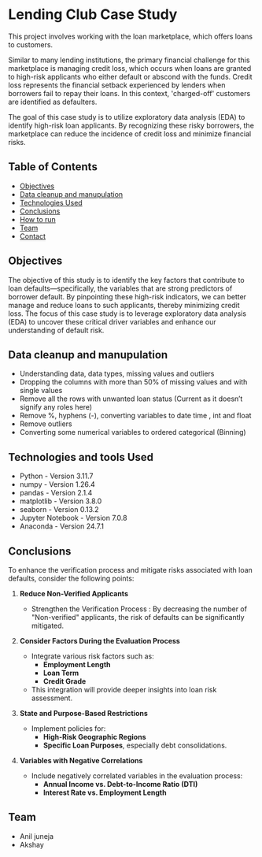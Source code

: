 # Lending Club Case Study
This project involves working with the loan marketplace, which offers loans to customers.

Similar to many lending institutions, the primary financial challenge for this marketplace is managing credit loss, which occurs when loans are granted to high-risk applicants who either default or abscond with the funds. Credit loss represents the financial setback experienced by lenders when borrowers fail to repay their loans. In this context, 'charged-off' customers are identified as defaulters.

The goal of this case study is to utilize exploratory data analysis (EDA) to identify high-risk loan applicants. By recognizing these risky borrowers, the marketplace can reduce the incidence of credit loss and minimize financial risks.


## Table of Contents
* [Objectives](#objectives)
* [Data cleanup and manupulation](#data-cleanup-and-manupulation)
* [Technologies Used](#technologies-and-tools-used)
* [Conclusions](#conclusions)
* [How to run](#how-to-run)
* [Team](#team)
* [Contact](#Contact)


## Objectives
The objective of this study is to identify the key factors that contribute to loan defaults—specifically, the variables that are strong predictors of borrower default. By pinpointing these high-risk indicators, we can better manage and reduce loans to such applicants, thereby minimizing credit loss. The focus of this case study is to leverage exploratory data analysis (EDA) to uncover these critical driver variables and enhance our understanding of default risk.


## Data cleanup and manupulation
- Understanding data, data types, missing values and outliers
- Dropping the columns with more than 50% of missing values and with single values
- Remove all the rows with unwanted loan status (Current as it doesn’t signify any roles here)
- Remove %, hyphens (-), converting variables to date time , int and float
- Remove outliers
- Converting some numerical variables to ordered categorical (Binning)


## Technologies and tools Used
- Python - Version 3.11.7
- numpy - Version 1.26.4
- pandas - Version 2.1.4
- matplotlib - Version 3.8.0
- seaborn - Version 0.13.2
- Jupyter Notebook - Version 7.0.8
- Anaconda - Version 24.7.1


## Conclusions
To enhance the verification process and mitigate risks associated with loan defaults, consider the following points:

1. **Reduce Non-Verified Applicants**
   - Strengthen the Verification Process : By decreasing the number of "Non-verified" applicants, the risk of defaults can be significantly mitigated.

2. **Consider Factors During the Evaluation Process**
   - Integrate various risk factors such as:
     - **Employment Length**
     - **Loan Term**
     - **Credit Grade**
   - This integration will provide deeper insights into loan risk assessment.

3. **State and Purpose-Based Restrictions**
   - Implement policies for:
     - **High-Risk Geographic Regions**
     - **Specific Loan Purposes**, especially debt consolidations.

4. **Variables with Negative Correlations**
   - Include negatively correlated variables in the evaluation process:
     - **Annual Income vs. Debt-to-Income Ratio (DTI)**
     - **Interest Rate vs. Employment Length**


## Team
- Anil juneja
- Akshay
